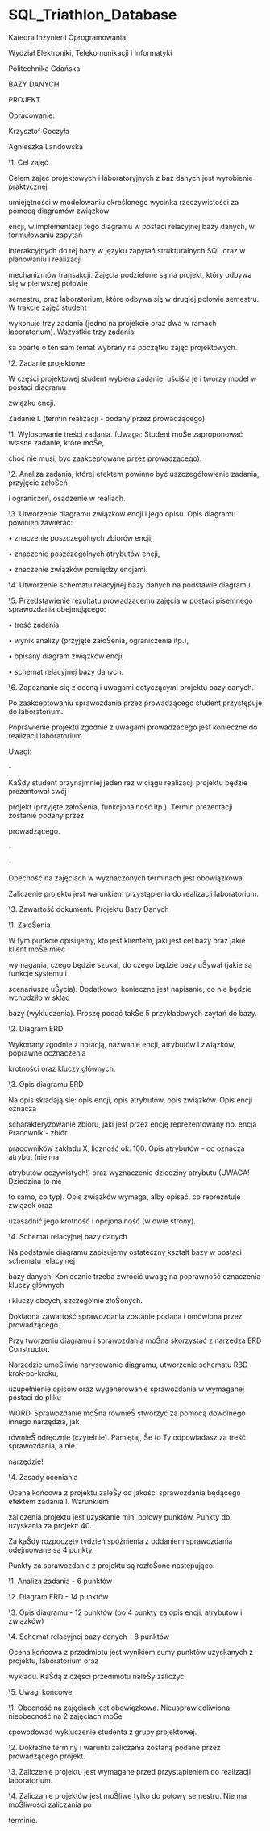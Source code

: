 # SQL_Triathlon_Database




Katedra Inżynierii Oprogramowania

Wydział Elektroniki, Telekomunikacji i Informatyki

Politechnika Gdańska

BAZY DANYCH

PROJEKT

Opracowanie:

Krzysztof Goczyła

Agnieszka Landowska

\1. Cel zajęć

Celem zajęć projektowych i laboratoryjnych z baz danych jest wyrobienie praktycznej

umiejętności w modelowaniu określonego wycinka rzeczywistości za pomocą diagramów związków

encji, w implementacji tego diagramu w postaci relacyjnej bazy danych, w formułowaniu zapytań

interakcyjnych do tej bazy w języku zapytań strukturalnych SQL oraz w planowaniu i realizacji

mechanizmów transakcji. Zajęcia podzielone są na projekt, który odbywa się w pierwszej połowie

semestru, oraz laboratorium, które odbywa się w drugiej połowie semestru. W trakcie zajęć student

wykonuje trzy zadania (jedno na projekcie oraz dwa w ramach laboratorium). Wszystkie trzy zadania

sa oparte o ten sam temat wybrany na początku zajęć projektowych.

\2. Zadanie projektowe

W części projektowej student wybiera zadanie, uściśla je i tworzy model w postaci diagramu

związku encji.

Zadanie I. (termin realizacji - podany przez prowadzącego)

\1. Wylosowanie treści zadania. (Uwaga: Student moŜe zaproponować własne zadanie, które moŜe,

choć nie musi, być zaakceptowane przez prowadzącego).

\2. Analiza zadania, której efektem powinno być uszczegółowienie zadania, przyjęcie załoŜeń

i ograniczeń, osadzenie w realiach.

\3. Utworzenie diagramu związków encji i jego opisu. Opis diagramu powinien zawierać:

• znaczenie poszczególnych zbiorów encji,

• znaczenie poszczególnych atrybutów encji,

• znaczenie związków pomiędzy encjami.

\4. Utworzenie schematu relacyjnej bazy danych na podstawie diagramu.

\5. Przedstawienie rezultatu prowadzącemu zajęcia w postaci pisemnego sprawozdania obejmującego:

• treść zadania,

• wynik analizy (przyjęte załoŜenia, ograniczenia itp.),

• opisany diagram związków encji,

• schemat relacyjnej bazy danych.

\6. Zapoznanie się z oceną i uwagami dotyczącymi projektu bazy danych.

Po zaakceptowaniu sprawozdania przez prowadzącego student przystępuje do laboratorium.

Poprawienie projektu zgodnie z uwagami prowadzacego jest konieczne do realizacji laboratorium.

Uwagi:

\-

KaŜdy student przynajmniej jeden raz w ciągu realizacji projektu będzie prezentował swój

projekt (przyjęte załoŜenia, funkcjonalność itp.). Termin prezentacji zostanie podany przez

prowadzącego.

\-

\-

Obecność na zajęciach w wyznaczonych terminach jest obowiązkowa.

Zaliczenie projektu jest warunkiem przystąpienia do realizacji laboratorium.





\3. Zawartość dokumentu Projektu Bazy Danych

\1. ZałoŜenia

W tym punkcie opisujemy, kto jest klientem, jaki jest cel bazy oraz jakie klient moŜe mieć

wymagania, czego będzie szukal, do czego będzie bazy uŜywał (jakie są funkcje systemu i

scenariusze uŜycia). Dodatkowo, konieczne jest napisanie, co nie będzie wchodziło w skład

bazy (wykluczenia). Proszę podać takŜe 5 przykładowych zaytań do bazy.

\2. Diagram ERD

Wykonany zgodnie z notacją, nazwanie encji, atrybutów i związków, poprawne ocznaczenia

krotności oraz kluczy głównych.

\3. Opis diagramu ERD

Na opis składają się: opis encji, opis atrybutów, opis związków. Opis encji oznacza

scharakteryzowanie zbioru, jaki jest przez encję reprezentowany np. encja Pracownik - zbiór

pracowników zakładu X, liczność ok. 100. Opis atrybutów - co oznacza atrybut (nie ma

atrybutów oczywistych!) oraz wyznaczenie dziedziny atrybutu (UWAGA! Dziedzina to nie

to samo, co typ). Opis związków wymaga, alby opisać, co reprezntuje związek oraz

uzasadnić jego krotność i opcjonalność (w dwie strony).

\4. Schemat relacyjnej bazy danych

Na podstawie diagramu zapisujemy ostateczny kształt bazy w postaci schematu relacyjnej

bazy danych. Koniecznie trzeba zwrócić uwagę na poprawność oznaczenia kluczy głównych

i kluczy obcych, szczególnie złoŜonych.

Dokładna zawartość sprawozdania zostanie podana i omówiona przez prowadzącego.

Przy tworzeniu diagramu i sprawozdania moŜna skorzystać z narzedza ERD Constructor.

Narzędzie umoŜliwia narysowanie diagramu, utworzenie schematu RBD krok-po-kroku,

uzupełnienie opisów oraz wygenerowanie sprawozdania w wymaganej postaci do pliku

WORD. Sprawozdanie moŜna równieŜ stworzyć za pomocą dowolnego innego narzędzia, jak

równieŜ odręcznie (czytelnie). Pamiętaj, Ŝe to Ty odpowiadasz za treść sprawozdania, a nie

narzędzie!

\4. Zasady oceniania

Ocena końcowa z projektu zaleŜy od jakości sprawozdania będącego efektem zadania I. Warunkiem

zaliczenia projektu jest uzyskanie min. połowy punktów. Punkty do uzyskania za projekt: 40.

Za kaŜdy rozpoczęty tydzień spóźnienia z oddaniem sprawozdania odejmowane są 4 punkty.

Punkty za sprawozdanie z projektu są rozłoŜone nastepująco:

\1. Analiza zadania - 6 punktów

\2. Diagram ERD - 14 punktów

\3. Opis diagramu - 12 punktów (po 4 punkty za opis encji, atrybutów i związków)

\4. Schemat relacyjnej bazy danych - 8 punktów

Ocena końcowa z przedmiotu jest wynikiem sumy punktów uzyskanych z projektu, laboratorium oraz

wykładu. KaŜdą z części przedmiotu naleŜy zaliczyć.

\5. Uwagi końcowe

\1. Obecność na zajęciach jest obowiązkowa. Nieusprawiedliwiona nieobecność na 2 zajęciach moŜe

spowodować wykluczenie studenta z grupy projektowej.

\2. Dokładne terminy i warunki zaliczania zostaną podane przez prowadzącego projekt.

\3. Zaliczenie projektu jest wymagane przed przystąpieniem do realizacji laboratorium.

\4. Zaliczanie projektów jest moŜliwe tylko do połowy semestru. Nie ma moŜliwości zaliczania po

terminie.


